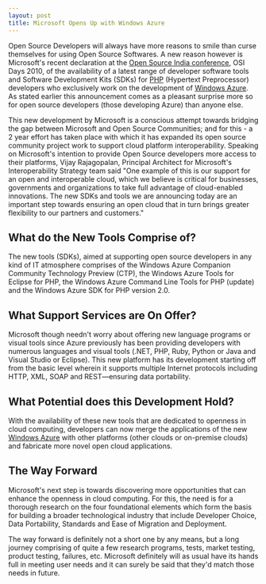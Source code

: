 ```yaml
---
layout: post
title: Microsoft Opens Up with Windows Azure
---
```


Open Source Developers will always have more reasons to smile than curse themselves for using Open Source Softwares. A new reason however is Microsoft's recent declaration at the <a href="http://osidays.com/">Open Source India conference</a>, OSI Days 2010, of the availability of a latest range of developer software tools and Software Development Kits (SDKs) for <a href="http://en.wikipedia.org/wiki/PHP">PHP</a> (Hypertext Preprocessor) developers who exclusively work on the development of <a href="http://www.microsoft.com/windowsazure/windowsazure/">Windows Azure</a>. As stated earlier this announcement comes as a pleasant surprise more so for open source developers (those developing Azure) than anyone else.

This new development by Microsoft is a conscious attempt towards bridging the gap between Microsoft and Open Source Communities; and for this - a 2 year effort has taken place with which it has expanded its open source community project work to support cloud platform interoperability. Speaking on Microsoft's intention to provide Open Source developers more access to their platforms, Vijay Rajagopalan, Principal Architect for Microsoft's Interoperability Strategy team said "One example of this is our support for an open and interoperable cloud, which we believe is critical for businesses, governments and organizations to take full advantage of cloud-enabled innovations. The new SDKs and tools we are announcing today are an important step towards ensuring an open cloud that in turn brings greater flexibility to our partners and customers."

## What do the New Tools Comprise of?

The new tools (SDKs), aimed at supporting open source developers in any kind of IT atmosphere comprises of the Windows Azure Companion Community Technology Preview (CTP), the Windows Azure Tools for Eclipse for PHP, the Windows Azure Command Line Tools for PHP (update) and the Windows Azure SDK for PHP version 2.0. 

## What Support Services are On Offer?

Microsoft though needn't worry about offering new language programs or visual tools since Azure previously has been providing developers with numerous languages and visual tools (.NET, PHP, Ruby, Python or Java and Visual Studio or Eclipse). This new platform has its development starting off from the basic level wherein it supports multiple Internet protocols including HTTP, XML, SOAP and REST&mdash;ensuring data portability.

## What Potential does this Development Hold?

With the availability of these new tools that are dedicated to openness in cloud computing, developers can now merge the applications of the new <a href="http://www.microsoft.com/windowsazure/">Windows Azure</a> with other platforms (other clouds or on-premise clouds) and fabricate more novel open cloud applications. 

## The Way Forward

Microsoft's next step is towards discovering more opportunities that can enhance the openness in cloud computing. For this, the need is for a thorough research on the four foundational elements which form the basis for building a broader technological industry that include Developer Choice, Data Portability, Standards and Ease of Migration and Deployment. 

The way forward is definitely not a short one by any means, but a long journey comprising of quite a few research programs, tests, market testing, product testing, failures, etc. Microsoft definitely will as usual have its hands full in meeting user needs and it can surely be said that they'd match those needs in future.
